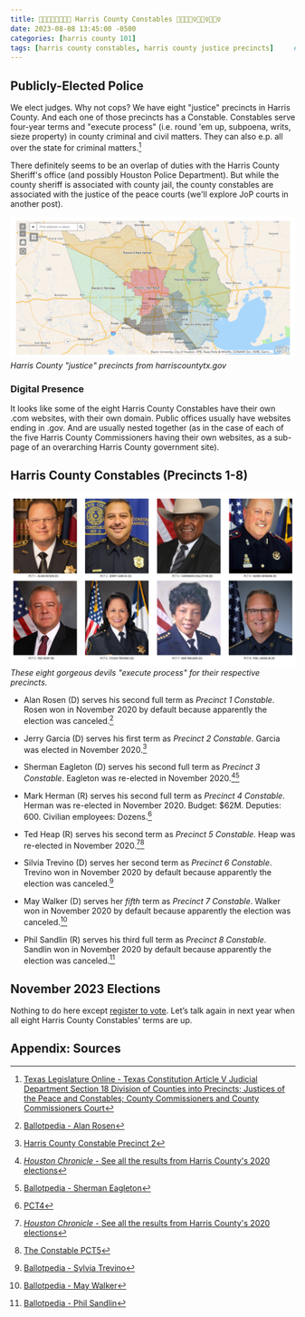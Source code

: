 ```yaml
---
title: 👮🏻👮🏽👮🏾👮🏼 Harris County Constables 👮🏻👮🏽‍♀️👮🏾‍♀️👮🏻‍♀️
date: 2023-08-08 13:45:00 -0500
categories: [harris county 101]
tags: [harris county constables, harris county justice precincts]     # TAG names should always be lowercase
---
```


## Publicly-Elected Police

We elect judges. Why not cops? We have eight "justice" precincts in Harris County. And each one of those precincts has a Constable. Constables serve four-year terms and "execute process" (i.e. round 'em up, subpoena, writs, sieze property) in county criminal and civil matters. They can also e.p. all over the state for criminal matters.[^1]

There definitely seems to be an overlap of duties with the Harris County Sheriff's office (and possibly Houston Police Department). But while the county sheriff is associated with county jail, the county constables are associated with the justice of the peace courts (we'll explore JoP courts in another post).

![Harris County "justice" precincts](/assets/img/hc_precincts.png)
_Harris County "justice" precincts from harriscountytx.gov_

### Digital Presence

It looks like some of the eight Harris County Constables have their own .com websites, with their own domain. Public offices usually have websites ending in .gov. And are usually nested together (as in the case of each of the five Harris County Commissioners having their own websites, as a sub-page of an overarching Harris County government site).

## Harris County Constables (Precincts 1-8)

![Harris County Constables](/assets/img/hc_constables.png)
_These eight gorgeous devils "execute process" for their respective precincts._

* Alan Rosen (D) serves his second full term as *Precinct 1 Constable*. Rosen won in November 2020 by default because apparently the election was canceled.[^8]

* Jerry Garcia (D) serves his first term as *Precinct 2 Constable*. Garcia was elected in November 2020.[^6]

* Sherman Eagleton (D) serves his second full term as *Precinct 3 Constable*. Eagleton was re-elected in November 2020.[^3][^4]

* Mark Herman (R) serves his second full term as *Precinct 4 Constable*. Herman was re-elected in November 2020. Budget: $62M. Deputies: 600. Civilian employees: Dozens.[^2]

* Ted Heap (R) serves his second term as *Precinct 5 Constable*. Heap was re-elected in November 2020.[^3][^7]

* Silvia Trevino (D) serves her second term as *Precinct 6 Constable*. Trevino won in November 2020 by default because apparently the election was canceled.[^9]

* May Walker (D) serves her *fifth* term as *Precinct 7 Constable*. Walker won in November 2020 by default because apparently the election was canceled.[^10]

* Phil Sandlin (R) serves his third full term as *Precinct 8 Constable*. Sandlin won in November 2020 by default because apparently the election was canceled.[^5]

## November 2023 Elections

Nothing to do here except <a href="https://vrrequest.sos.state.tx.us/index.asp" target="_blank">register to vote</a>. Let’s talk again in next year when all eight Harris County Constables' terms are up.

## Appendix: Sources

[^1]: <a href="https://statutes.capitol.texas.gov/Docs/CN/htm/CN.5.htm" target="_blank">Texas Legislature Online - Texas Constitution Article V Judicial Department Section 18 Division of Counties into Precincts; Justices of the Peace and Constables; County Commissioners and County Commissioners Court</a>

[^2]: <a href="https://www.constablepct4.com/" target="_blank">PCT4</a>

[^3]: <a href="https://www.chron.com/news/election2020/article/harris-county-texas-2020-election-results-15701303.php" target="_blank">*Houston Chronicle* - See all the results from Harris County's 2020 elections</a>

[^4]: <a href="https://ballotpedia.org/Sherman_Eagleton" target="_blank">Ballotpedia - Sherman Eagleton</a>

[^5]: <a href="https://ballotpedia.org/Phil_Sandlin" target="_blank">Ballotpedia - Phil Sandlin</a>

[^6]: <a href="https://www.hccp2.com/About/Meet-Jerry-Garcia" target="_blank">Harris County Constable Precinct 2</a>

[^7]: <a href="https://constablepct5.com/index.php/the-constable/" target="_blank">The Constable PCT5</a>

[^8]: <a href="https://ballotpedia.org/Alan_Rosen" target="_blank">Ballotpedia - Alan Rosen</a>

[^9]: <a href="https://ballotpedia.org/Silvia_Trevino" target="_blank">Ballotpedia - Sylvia Trevino</a>

[^10]: <a href="https://ballotpedia.org/May_Walker" target="_blank">Ballotpedia - May Walker</a>